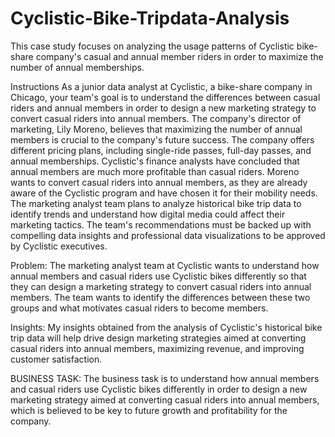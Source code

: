# Cyclistic-Bike-Tripdata-Analysis
This case study focuses on analyzing the usage patterns of Cyclistic bike-share company's casual and annual member riders in order to maximize the number of annual memberships. 

Instructions
As a junior data analyst at Cyclistic, a bike-share company in Chicago, your team's goal is to understand the differences between casual riders and annual members in order to design a new marketing strategy to convert casual riders into annual members. The company's director of marketing, Lily Moreno, believes that maximizing the number of annual members is crucial to the company's future success. The company offers different pricing plans, including single-ride passes, full-day passes, and annual memberships. Cyclistic's finance analysts have concluded that annual members are much more profitable than casual riders. Moreno wants to convert casual riders into annual members, as they are already aware of the Cyclistic program and have chosen it for their mobility needs. The marketing analyst team plans to analyze historical bike trip data to identify trends and understand how digital media could affect their marketing tactics. The team's recommendations must be backed up with compelling data insights and professional data visualizations to be approved by Cyclistic executives.

Problem: 
The marketing analyst team at Cyclistic wants to understand how annual members and casual riders use Cyclistic bikes differently so that they can design a marketing strategy to convert casual riders into annual members. The team wants to identify the differences between these two groups and what motivates casual riders to become members.

Insights: 
My insights obtained from the analysis of Cyclistic's historical bike trip data will help drive design marketing strategies aimed at converting casual riders into annual members, maximizing revenue, and improving customer satisfaction. 


BUSINESS TASK:
The business task is to understand how annual members and casual riders use Cyclistic bikes differently in order to design a new marketing strategy aimed at converting casual riders into annual members, which is believed to be key to future growth and profitability for the company.

